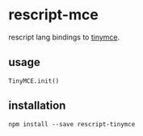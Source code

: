 # rescript-mce

rescript lang bindings to [tinymce](https://www.npmjs.com/package/tinymce).

## usage

```res
TinyMCE.init()
```

## installation

`npm install --save rescript-tinymce`
